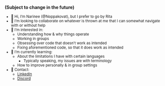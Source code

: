 <b>(Subject to change in the future)</b>
<small>
- 🌼 Hi, I’m Narinee (@Noppakovat), but I prefer to go by Rita
- 💐 I’m looking to collaborate on whatever is thrown at me that I can somewhat navigate with or without help
- 🌻 I’m interested in:
  - Understanding how & why things operate
  - Working in groups
  - Obsessing over code that doesn't work as intended
  - Fixing aforementioned code, so that it does work as intended
- 🌱 I’m currently learning:
  - About the limitations I have with certain languages
    - Typically speaking, my issues are with terminology
  - How to improve personally & in group settings
- 🌸 Contact: 
  - <a href="https://www.linkedin.com/in/noppakovat/">LinkedIn</a>
  - <a href="https://discordhub.com/profile/123627323336425478">Discord</a>
</small>
